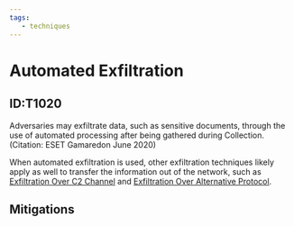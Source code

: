 ```yaml
---
tags:
   - techniques
---
```

# Automated Exfiltration
## ID:T1020
Adversaries may exfiltrate data, such as sensitive documents, through the use of automated processing after being gathered during Collection.(Citation: ESET Gamaredon June 2020) 

When automated exfiltration is used, other exfiltration techniques likely apply as well to transfer the information out of the network, such as [Exfiltration Over C2 Channel](/mitre/techniques/T1041) and [Exfiltration Over Alternative Protocol](/mitre/techniques/T1048).
## Mitigations
